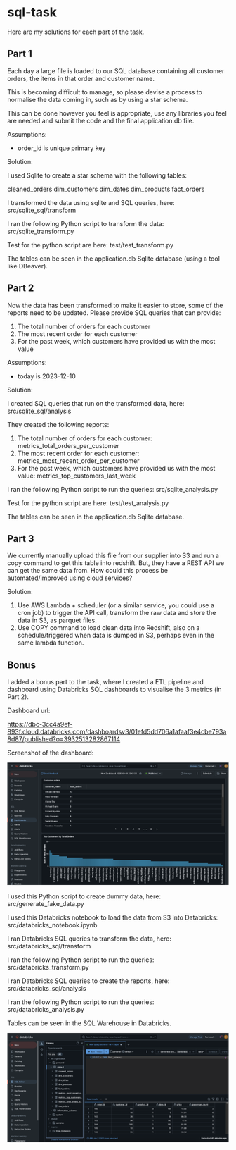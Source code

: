 # sql-task

Here are my solutions for each part of the task.


## Part 1

Each day a large file is loaded to our SQL database containing all customer orders, the items in that order and customer name.

This is becoming difficult to manage, so please devise a process to normalise the data coming in, such as by using a star schema.

This can be done however you feel is appropriate, use any libraries you feel are needed and submit the code and the final application.db file.

Assumptions:

- order_id is unique primary key


Solution:

I used Sqlite to create a star schema with the following tables:

cleaned_orders
dim_customers
dim_dates
dim_products
fact_orders

I transformed the data using sqlite and SQL queries, here: src/sqlite_sql/transform

I ran the following Python script to transform the data: src/sqlite_transform.py

Test for the python script are here: test/test_transform.py

The tables can be seen in the application.db Sqlite database (using a tool like DBeaver).


## Part 2

Now the data has been transformed to make it easier to store, some of the reports need to be updated. Please provide SQL queries that can provide:

1) The total number of orders for each customer
2) The most recent order for each customer
3) For the past week, which customers have provided us with the most value


Assumptions:

- today is 2023-12-10

Solution:

I created SQL queries that run on the transformed data, here: src/sqlite_sql/analysis

They created the following reports:

1) The total number of orders for each customer: metrics_total_orders_per_customer
2) The most recent order for each customer: metrics_most_recent_order_per_customer
3) For the past week, which customers have provided us with the most value: metrics_top_customers_last_week

I ran the following Python script to run the queries: src/sqlite_analysis.py

Test for the python script are here: test/test_analysis.py

The tables can be seen in the application.db Sqlite database.


## Part 3

We currently manually upload this file from our supplier into S3 and run a copy command to get this table into redshift. But, they have a REST API we can get the same data from. How could this process be automated/improved using cloud services?

Solution:

1. Use AWS Lambda + scheduler (or a similar service, you could use a cron job) to trigger the API call, transform the raw data and store the data in S3, as parquet files.
2. Use COPY command to load clean data into Redshift, also on a schedule/triggered when data is dumped in S3, perhaps even in the same lambda function.


## Bonus

I added a bonus part to the task, where I created a ETL pipeline and dashboard using Databricks SQL dashboards to visualise the 3 metrics (in Part 2).

Dashboard url:

https://dbc-3cc4a9ef-893f.cloud.databricks.com/dashboardsv3/01efd5dd706a1afaaf3e4cbe793a8d87/published?o=3932513282867114

Screenshot of the dashboard:

![Dashboard screenshot](images/databricks_dashboard.png)

I used this Python script to create dummy data, here: src/generate_fake_data.py

I used this Databricks notebook to load the data from S3 into Databricks: src/databricks_notebook.ipynb

I ran Databricks SQL queries to transform the data, here: src/databricks_sql/transform

I ran the following Python script to run the queries: src/databricks_transform.py

I ran Databricks SQL queries to create the reports, here: src/databricks_sql/analysis

I ran the following Python script to run the queries: src/databricks_analysis.py

Tables can be seen in the SQL Warehouse in Databricks.

![Databricks SQL Warehouse](images/databricks_sql_warehouse.png)



